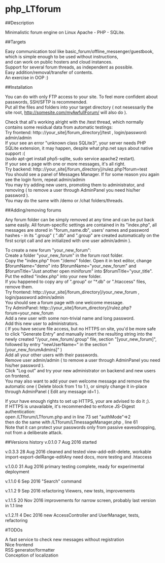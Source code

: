 # php_LTforum

##Description

Minimalistic forum engine on Linux Apache - PHP - SQLite.



##Targets

Easy communication tool like basic_forum/offline_messenger/guestbook,  
which is simple enough to be used without instructions,  
and can work on public hosters and cloud instances.  
Support for several forum threads, as independent as possible.  
Easy addition/removal/transfer of contents.  
An exercise in OOP :)



##Installation

You can do with only FTP access to your site. To feel more confident about passwords, SSH/SFTP is recommended.  
Put all the files and folders into your target directory ( not nesessarily the site root, http://somesite.com/myAwfullForum/ will also do ).  
  
Check that all's working alright with the /test thread, which normally contains some residual data from automatic testings:  
Try frontend: http:://your_site[/forum_directory]/test , login/password: admin/admin  
If your see an error "unknown class SQLite3", your server needs PHP SQLite extension, it may happen, despite what php.net says about native support :(   
(sudo apt-get install php5-sqlite, sudo service apache2 restart).  
If your see a page with one or more messages, it's all right.  
Try backend: http:://your_site[/forum_directory]/rulez.php?forum=test  
You should see a panel of Messages Manager. If for some reason you again see the login form, repeat admin/admin  
You may try adding new users, promoting them to administrator, and removing ( to remove a user through AdminPanel you need his/her password ).  
You may do the same with /demo or /chat folders/threads.


##Adding/removing forums

Any forum folder can be simply removed at any time and can be put back same easily. All forum-specific settings are contained in its "index.php", all messages are stored in "forum_name.db", users' names and password hashes - in its ".group" ( ".db" and ".group" are created automatically on the first script call and are initialized with one user admin/admin ).  
  
To create a new forum "your_new_forum":  
Create a folder "your_new_forum" in the forum root folder.  
Copy the "index.php" from "/demo" folder. Open it in text editor, change $forumName="demo" into $forumName="your_new_forum" and $forumTitle="Just another open miniforum" into  $forumTitle="your_title". Put the edited "index.php" into your new folder.  
If you happened to copy any of ".group" or "*.db" or ".htaccess" files, remove them.   
Try frontend: http:://your_site[/forum_directory]/your_new_forum , login/password admin/admin  
You should see a forum page with one welcome message.  
Try AdminPanel: http:://your_site[/forum_directory]/rulez.php?forum=your_new_forum  
Add a new user with some non-trivial name and long password.   
Add this new user to administrators.  
( If you have secure file access, but no HTTPS on site, you'd be more safe to click "Generate Entry" and manually insert the resulting string into the newly created "/your_new_forum/.group" file, section "[your_new_forum]", followed by entry "newUserName=" in the section "[your_new_forumAdmins]" )  
Add all your other users with their passwords.  
Remove user admin/admin ( to remove a user through AdminPanel you need his/her password ).  
Click "Log out" and try your new administrator on backend and new users on frontend.  
You may also want to add your own welcome message and remove the automatic one ( Delete block from 1 to 1 ), or simply change it in-place through AdminPanel ( Edit any message id=1 ).  
  
If your have enough rights to set up HTTPS, your are advised to do it ;).  
If HTTPS is unavailable, it's recommended to enforce JS-Digest authentication:  
open /LTforum/LTforum.php and in line 73 set "authMode"=>2  
then do the same with /LTforum/LTmessageManager.php , line 61  
Note that it can protect your passwords only from passive eavesdropping, not from a deliberate attack.


##Versions history
v.0.1.0    7 Aug 2016
started

v.0.3.3    28 Aug 2016
cleaned and tested view-add-edit-delete, workable import-export-delRange-editAny
need docs, more testing and .htaccess

v.1.0.0    31 Aug 2016
primary testing complete, ready for experimental deployment
 
v.1.1.0    6 Sep 2016
"Search" command

v.1.1.2    9 Sep 2016
refactoring Viewers, new tests, improvements

v.1.1.5    20 Nov 2016
improvements for narrow screen, probably last version in 1.1 line

v.1.2.11   4 Dec 2016
new AccessController and UserManager, tests, refactoring

#TODOs

A fast service to check new messages without registration  
Nice frontend  
RSS generator/formatter  
Conception of localization  


